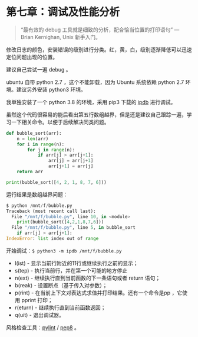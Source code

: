 # 第七章：调试及性能分析

> “最有效的 debug 工具就是细致的分析，配合恰当位置的打印语句” — Brian Kernighan, Unix 新手入门。

修改日志的颜色，安装错误的级别进行分类。红，黄，白，级别逐渐降低可以迅速定位问题出现的位置。

建议自己尝试一遍 debug 。

ubuntu 自带 python 2.7 ，这个不能卸载，因为 Ubuntu 系统依赖 python 2.7 环境。建议另外安装 python3 环境。

我单独安装了一个 python 3.8 的环境，采用 pip3 下载的 [ipdb](https://pypi.org/project/ipdb/) 进行调试。

虽然这个代码很容易的能后看出第五行数组越界，但是还是建议自己跟踪一遍，学习一下相关命令。以便于后续解决同类问题。

```python
def bubble_sort(arr):
    n = len(arr)
    for i in range(n):
        for j in range(n):
            if arr[j] > arr[j+1]:
                arr[j] = arr[j+1]
                arr[j+1] = arr[j]
    return arr

print(bubble_sort([4, 2, 1, 8, 7, 6]))
```

运行结果是数组越界问题：

```python
$ python /mnt/f/bubble.py
Traceback (most recent call last):
  File "/mnt/f/bubble.py", line 10, in <module>
    print(bubble_sort([4,2,1,8,7,6]))
  File "/mnt/f/bubble.py", line 5, in bubble_sort
    if arr[j] > arr[j+1]:
IndexError: list index out of range
```

开始调试：`$ python3 -m ipdb /mnt/f/bubble.py`

* l(ist) - 显示当前行附近的11行或继续执行之前的显示；
* s(tep) - 执行当前行，并在第一个可能的地方停止
* n(ext) - 继续执行直到当前函数的下一条语句或者 return 语句；
* b(reak) - 设置断点（基于传入对参数）；
* p(rint) - 在当前上下文对表达式求值并打印结果。还有一个命令是pp ，它使用 pprint 打印；
* r(eturn) - 继续执行直到当前函数返回；
* q(uit) - 退出调试器。

风格检查工具：[pylint](https://www.pylint.org/) / [pep8](https://pypi.org/project/pep8/) 。


